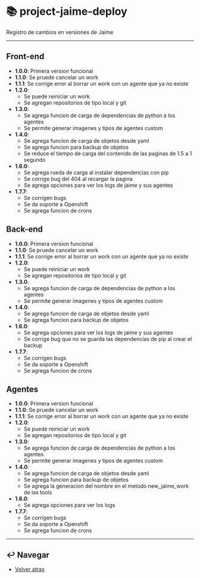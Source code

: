 # :books: project-jaime-deploy

Registro de cambios en versiones de Jaime

---

## Front-end

* **1.0.0**: Primera version funcional
* **1.1.0**: Se pruede cancelar un work
* **1.1.1**: Se corrige error al borrar un work con un agente que ya no existe
* **1.2.0**:
  * Se puede reiniciar un work
  * Se agregan repositorios de tipo local y git
* **1.3.0**:
  * Se agrega funcion de carga de dependencias de python a los agentes
  * Se permite generar imagenes y tipos de agentes custom
* **1.4.0**:
  * Se agrega funcion de carga de objetos desde yaml
  * Se agrega funcion para backup de objetos
  * Se reduce el tiempo de carga del contenido de las paginas de 1.5 a 1 segundo
* **1.6.0**:
  * Se agrega rueda de carga al instalar dependencias con pip
  * Se corrige bug del 404 al recargar la pagina
  * Se agrega opciones para ver los logs de jaime y sus agentes
* **1.7.7**:
  * Se corrigen bugs
  * Se da soporte a Openshift
  * Se agrega funcion de crons

## Back-end

* **1.0.0**: Primera version funcional
* **1.1.0**: Se pruede cancelar un work
* **1.1.1**: Se corrige error al borrar un work con un agente que ya no existe
* **1.2.0**:
  * Se puede reiniciar un work
  * Se agregan repositorios de tipo local y git
* **1.3.0**:
  * Se agrega funcion de carga de dependencias de python a los agentes
  * Se permite generar imagenes y tipos de agentes custom
* **1.4.0**:
  * Se agrega funcion de carga de objetos desde yaml
  * Se agrega funcion para backup de objetos
* **1.6.0**:
  * Se agrega opciones para ver los logs de jaime y sus agentes
  * Se corrige bug que no se guarda las dependencias de pip al crear el backup
* **1.7.7**:
  * Se corrigen bugs
  * Se da soporte a Openshift
  * Se agrega funcion de crons

## Agentes

* **1.0.0**: Primera version funcional
* **1.1.0**: Se pruede cancelar un work
* **1.1.1**: Se corrige error al borrar un work con un agente que ya no existe
* **1.2.0**:
  * Se puede reiniciar un work
  * Se agregan repositorios de tipo local y git
* **1.3.0**:
  * Se agrega funcion de carga de dependencias de python a los agentes
  * Se permite generar imagenes y tipos de agentes custom
* **1.4.0**:
  * Se agrega funcion de carga de objetos desde yaml
  * Se agrega funcion para backup de objetos
  * Se agrega la generacion del nombre en el metodo new_jaime_work de las tools
* **1.6.0**:
  * Se agrega opciones para ver los logs
* **1.7.7**:
  * Se corrigen bugs
  * Se da soporte a Openshift
  * Se agrega funcion de crons
---

## :leftwards_arrow_with_hook: Navegar

* [Volver atras](../README.md)
